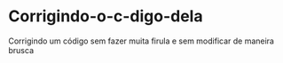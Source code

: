 # Corrigindo-o-c-digo-dela
Corrigindo um código sem fazer muita firula e sem modificar de maneira brusca
